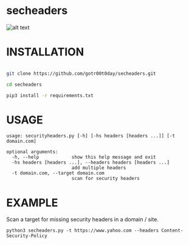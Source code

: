# secheaders

![alt text](https://github.om/gotr00t0day/secheaders/blob/main/security-http-headers.png)

# INSTALLATION

```bash

git clone https://github.com/gotr00t0day/secheaders.git

cd secheaders

pip3 install -r requirements.txt

```

# USAGE 

```
usage: securityheaders.py [-h] [-hs headers [headers ...]] [-t domain.com]

optional arguments:
  -h, --help            show this help message and exit
  -hs headers [headers ...], --headers headers [headers ...]
                        add multiple headers
  -t domain.com, --target domain.com
                        scan for security headers                               
```

# EXAMPLE

Scan a target for missing security headers in a domain / site.
```
python3 secheaders.py -t https://www.yahoo.com --headers Content-Security-Policy

